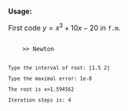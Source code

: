 **Usage:**

First code $y = x^3 + 10x -20$ in <code>f.m</code>.

<code>
    >> Newton

    Type the interval of root: [1.5 2]

    Type the maximal error: 1e-8

    The root is x=1.594562
    
    Iteration steps is: 4
</code>